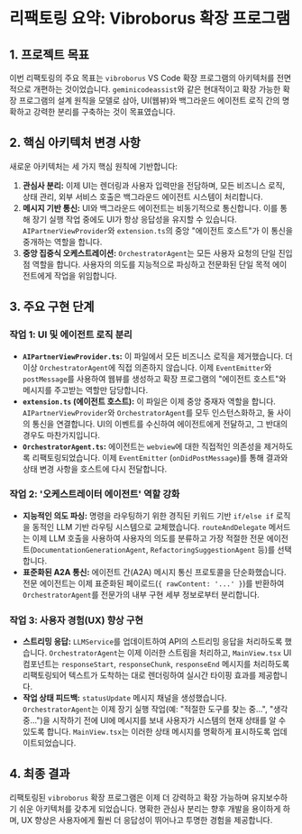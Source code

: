 # 리팩토링 요약: Vibroborus 확장 프로그램

## 1. 프로젝트 목표

이번 리팩토링의 주요 목표는 `vibroborus` VS Code 확장 프로그램의 아키텍처를 전면적으로 개편하는 것이었습니다. `geminicodeassist`와 같은 현대적이고 확장 가능한 확장 프로그램의 설계 원칙을 모델로 삼아, UI(웹뷰)와 백그라운드 에이전트 로직 간의 명확하고 강력한 분리를 구축하는 것이 목표였습니다.

## 2. 핵심 아키텍처 변경 사항

새로운 아키텍처는 세 가지 핵심 원칙에 기반합니다:

1.  **관심사 분리:** 이제 UI는 렌더링과 사용자 입력만을 전담하며, 모든 비즈니스 로직, 상태 관리, 외부 서비스 호출은 백그라운드 에이전트 시스템이 처리합니다.
2.  **메시지 기반 통신:** UI와 백그라운드 에이전트는 비동기적으로 통신합니다. 이를 통해 장기 실행 작업 중에도 UI가 항상 응답성을 유지할 수 있습니다. `AIPartnerViewProvider`와 `extension.ts`의 중앙 "에이전트 호스트"가 이 통신을 중개하는 역할을 합니다.
3.  **중앙 집중식 오케스트레이션:** `OrchestratorAgent`는 모든 사용자 요청의 단일 진입점 역할을 합니다. 사용자의 의도를 지능적으로 파싱하고 전문화된 단일 목적 에이전트에게 작업을 위임합니다.

## 3. 주요 구현 단계

### 작업 1: UI 및 에이전트 로직 분리

-   **`AIPartnerViewProvider.ts`:** 이 파일에서 모든 비즈니스 로직을 제거했습니다. 더 이상 `OrchestratorAgent`에 직접 의존하지 않습니다. 이제 `EventEmitter`와 `postMessage`를 사용하여 웹뷰를 생성하고 확장 프로그램의 "에이전트 호스트"와 메시지를 주고받는 역할만 담당합니다.
-   **`extension.ts` (에이전트 호스트):** 이 파일은 이제 중앙 중재자 역할을 합니다. `AIPartnerViewProvider`와 `OrchestratorAgent`를 모두 인스턴스화하고, 둘 사이의 통신을 연결합니다. UI의 이벤트를 수신하여 에이전트에게 전달하고, 그 반대의 경우도 마찬가지입니다.
-   **`OrchestratorAgent.ts`:** 에이전트는 `webview`에 대한 직접적인 의존성을 제거하도록 리팩토링되었습니다. 이제 `EventEmitter` (`onDidPostMessage`)를 통해 결과와 상태 변경 사항을 호스트에 다시 전달합니다.

### 작업 2: '오케스트레이터 에이전트' 역할 강화

-   **지능적인 의도 파싱:** 명령을 라우팅하기 위한 경직된 키워드 기반 `if/else if` 로직을 동적인 LLM 기반 라우팅 시스템으로 교체했습니다. `routeAndDelegate` 메서드는 이제 LLM 호출을 사용하여 사용자의 의도를 분류하고 가장 적절한 전문 에이전트(`DocumentationGenerationAgent`, `RefactoringSuggestionAgent` 등)를 선택합니다.
-   **표준화된 A2A 통신:** 에이전트 간(A2A) 메시지 통신 프로토콜을 단순화했습니다. 전문 에이전트는 이제 표준화된 페이로드(`{ rawContent: '...' }`)를 반환하여 `OrchestratorAgent`를 전문가의 내부 구현 세부 정보로부터 분리합니다.

### 작업 3: 사용자 경험(UX) 향상 구현

-   **스트리밍 응답:** `LLMService`를 업데이트하여 API의 스트리밍 응답을 처리하도록 했습니다. `OrchestratorAgent`는 이제 이러한 스트림을 처리하고, `MainView.tsx` UI 컴포넌트는 `responseStart`, `responseChunk`, `responseEnd` 메시지를 처리하도록 리팩토링되어 텍스트가 도착하는 대로 렌더링하여 실시간 타이핑 효과를 제공합니다.
-   **작업 상태 피드백:** `statusUpdate` 메시지 채널을 생성했습니다. `OrchestratorAgent`는 이제 장기 실행 작업(예: "적절한 도구를 찾는 중...", "생각 중...")을 시작하기 전에 UI에 메시지를 보내 사용자가 시스템의 현재 상태를 알 수 있도록 합니다. `MainView.tsx`는 이러한 상태 메시지를 명확하게 표시하도록 업데이트되었습니다.

## 4. 최종 결과

리팩토링된 `vibroborus` 확장 프로그램은 이제 더 강력하고 확장 가능하며 유지보수하기 쉬운 아키텍처를 갖추게 되었습니다. 명확한 관심사 분리는 향후 개발을 용이하게 하며, UX 향상은 사용자에게 훨씬 더 응답성이 뛰어나고 투명한 경험을 제공합니다.
